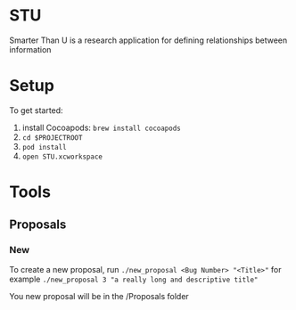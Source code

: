 # STU
Smarter Than U is a research application for defining relationships between information

# Setup 

To get started:
1) install Cocoapods: `brew install cocoapods`
2) `cd $PROJECTROOT`
3) `pod install`
4) `open STU.xcworkspace`

# Tools

## Proposals

### New
To create a new proposal, run `./new_proposal <Bug Number> "<Title>"` for example `./new_proposal 3 "a really long and descriptive title"`

You new proposal will be in the /Proposals folder
